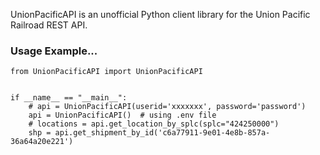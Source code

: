 UnionPacificAPI is an unofficial Python client library for the Union Pacific Railroad REST API.

### Usage Example...
```
from UnionPacificAPI import UnionPacificAPI


if __name__ == "__main__":
    # api = UnionPacificAPI(userid='xxxxxxx', password='password')
    api = UnionPacificAPI()  # using .env file
    # locations = api.get_location_by_splc(splc="424250000")
    shp = api.get_shipment_by_id('c6a77911-9e01-4e8b-857a-36a64a20e221')
```
